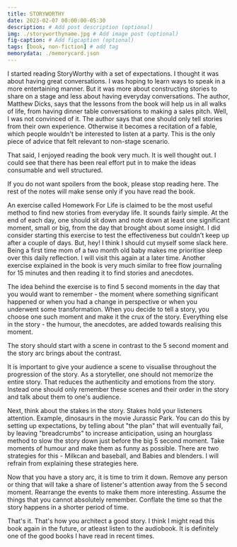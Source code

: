```yaml
---
title: STORYWORTHY
date: 2023-02-07 00:00:00-05:30
description: # Add post description (optional)
img: ./storyworthyname.jpg # Add image post (optional)
fig-caption: # Add figcaption (optional)
tags: [book, non-fiction] # add tag
memorydata: ./memorycard.json
---
```


I started reading StoryWorthy with a set of expectations. I thought it was about having great conversations. I was hoping to learn ways to speak in a more entertaining manner. But it was more about constructing stories to share on a stage and less about having everyday conversations. The author, Matthew Dicks, says that the lessons from the book will help us in all walks of life, from having dinner table conversations to making a sales pitch. Well, I was not convinced of it. The author says that one should only tell stories from their own experience. Otherwise it becomes a recitation of a fable, which people wouldn't be interested to listen at a party. This is the only piece of advice that felt relevant to non-stage scenario.

That said, I enjoyed reading the book very much. It is well thought out. I could see that there has been real effort put in to make the ideas consumable and well structured.

If you do not want spoilers from the book, please stop reading here. The rest of the notes will make sense only if you have read the book.

An exercise called Homework For Life is claimed to be the most useful method to find new stories from everyday life. It sounds fairly simple. At the end of each day, one should sit down and note down at least one significant moment, small or big, from the day that brought about some insight. I did consider starting this exercise to test the effectiveness but couldn't keep up after a couple of days. But, hey! I think I should cut myself some slack here. Being a first time mom of a two month old baby makes me prioritise sleep over this daily reflection. I will visit this again at a later time. Another exercise explained in the book is very much similar to free flow journaling for 15 minutes and then reading it to find stories and anecdotes.

The idea behind the exercise is to find 5 second moments in the day that you would want to remember - the moment where something significant happened or when you had a change in perspective or when you underwent some transformation. When you decide to tell a story, you choose one such moment and make it the crux of the story. Everything else in the story - the humour, the anecdotes, are added towards realising this moment. 

The story should start with a scene in contrast to the 5 second moment and the story arc brings about the contrast.

It is important to give your audience a scene to visualise throughout the progression of the story. As a storyteller, one should not memorize the entire story. That reduces the authenticity and emotions from the story. Instead one should only remember these scenes and their order in the story and talk about them to one's audience. 

Next, think about the stakes in the story. Stakes hold your listeners attention. Example, dinosaurs in the movie Jurassic Park. You can do this by setting up expectations, by telling about "the plan" that will eventually fail, by leaving "breadcrumbs" to increase anticipation, using an hourglass method to slow the story down just before the big 5 second moment. Take moments of humour and make them as funny as possible. There are two strategies for this - Milkcan and baseball, and Babies and blenders. I will refrain from explaining these strategies here.

Now that you have a story arc, it is time to trim it down. Remove any person or thing that will take a share of listener's attention away from the 5 second moment. Rearrange the events to make them more interesting. Assume the things that you cannot absolutely remember. Conflate the time so that the story happens in a shorter period of time. 

That's it. That's how you architect a good story. I think I might read this book again in the future, or atleast listen to the audiobook. It is definitely one of the good books I have read in recent times.

